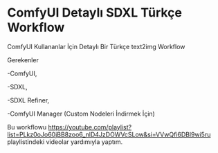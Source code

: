 # ComfyUI Detaylı SDXL Türkçe Workflow

ComfyUI Kullananlar İçin Detaylı Bir Türkçe text2img Workflow

Gerekenler

-ComfyUI,

-SDXL,

-SDXL Refiner,

-ComfyUI Manager (Custom Nodeleri İndirmek İçin)

Bu workflowu https://youtube.com/playlist?list=PLkz0oJo60jBB8zoo6_nlD4JzDOWVcSLow&si=VVwQfi6DBl9wi5ru playlistindeki videolar yardımıyla yaptım.
